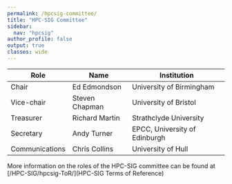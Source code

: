 ```yaml
---
permalink: /hpcsig-committee/
title: "HPC-SIG Committee"
sidebar:
  nav: "hpcsig"
author_profile: false
output: true
classes: wide
---
```


| Role           | Name           | Institution                      |
| -------------- | -------------- | -------------------------------- |
| Chair          | Ed Edmondson   | University of Birmingham         |
| Vice-chair     | Steven Chapman | University of Bristol            |
| Treasurer      | Richard Martin | Strathclyde University           |
| Secretary      | Andy Turner    | EPCC, University of Edinburgh    |
| Communications | Chris Collins  | University of Hull               |

More information on the roles of the HPC-SIG committee can be found at [/HPC-SIG/hpcsig-ToR/](HPC-SIG Terms of Reference)
